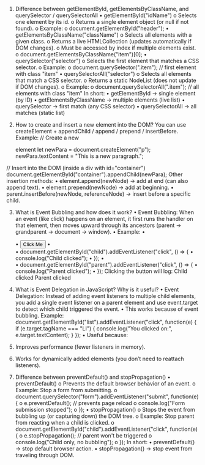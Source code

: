 1. Difference between getElementById, getElementsByClassName, and querySelector / querySelectorAll
•	getElementById("idName")
o	Selects one element by its id.
o	Returns a single element object (or null if not found).
o	Example:
o	document.getElementById("header");
•	getElementsByClassName("className")
o	Selects all elements with a given class.
o	Returns a live HTMLCollection (updates automatically if DOM changes).
o	Must be accessed by index if multiple elements exist.
o	document.getElementsByClassName("item")[0];
•	querySelector("selector")
o	Selects the first element that matches a CSS selector.
o	Example:
o	document.querySelector(".item"); // first element with class "item"
•	querySelectorAll("selector")
o	Selects all elements that match a CSS selector.
o	Returns a static NodeList (does not update if DOM changes).
o	Example:
o	document.querySelectorAll(".item"); // all elements with class "item"
 In short:
•	getElementById → single element (by ID)
•	getElementsByClassName → multiple elements (live list)
•	querySelector → first match (any CSS selector)
•	querySelectorAll → all matches (static list)

2. How to create and insert a new element into the DOM?
You can use createElement + appendChild / append / prepend / insertBefore.
Example:
// Create a new <p> element
let newPara = document.createElement("p");
newPara.textContent = "This is a new paragraph.";

// Insert into the DOM (inside a div with id="container")
document.getElementById("container").appendChild(newPara);
Other insertion methods:
•	element.append(newNode) → add at end (can also append text).
•	element.prepend(newNode) → add at beginning.
•	parent.insertBefore(newNode, referenceNode) → insert before a specific child.

3. What is Event Bubbling and how does it work?
•	Event Bubbling: When an event (like click) happens on an element, it first runs the handler on that element, then moves upward through its ancestors (parent → grandparent → document → window).
•	Example:
•	<div id="parent">
•	  <button id="child">Click Me</button>
•	</div>
•	document.getElementById("child").addEventListener("click", () => {
•	  console.log("Child clicked");
•	});
•	
•	document.getElementById("parent").addEventListener("click", () => {
•	  console.log("Parent clicked");
•	});
Clicking the button will log:
Child clicked
Parent clicked

4. What is Event Delegation in JavaScript? Why is it useful?
•	Event Delegation: Instead of adding event listeners to multiple child elements, you add a single event listener on a parent element and use event.target to detect which child triggered the event.
•	This works because of event bubbling.
Example:
document.getElementById("list").addEventListener("click", function(e) {
  if (e.target.tagName === "LI") {
    console.log("You clicked on:", e.target.textContent);
  }
});
•	Useful because:
1.	Improves performance (fewer listeners in memory).
2.	Works for dynamically added elements (you don’t need to reattach listeners).

5. Difference between preventDefault() and stopPropagation()
•	preventDefault()
o	Prevents the default browser behavior of an event.
o	Example: Stop a form from submitting.
o	document.querySelector("form").addEventListener("submit", function(e) {
o	  e.preventDefault(); // prevents page reload
o	  console.log("Form submission stopped");
o	});
•	stopPropagation()
o	Stops the event from bubbling up (or capturing down) the DOM tree.
o	Example: Stop parent from reacting when a child is clicked.
o	document.getElementById("child").addEventListener("click", function(e) {
o	  e.stopPropagation(); // parent won't be triggered
o	  console.log("Child only, no bubbling");
o	});
 In short:
•	preventDefault() → stop default browser action.
•	stopPropagation() → stop event from traveling through DOM.

